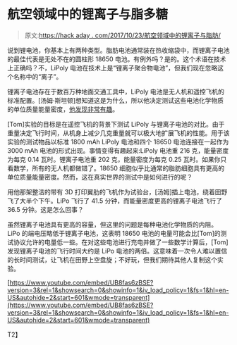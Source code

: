# 航空领域中的锂离子与脂多糖

> 原文:[https://hack aday . com/2017/10/23/航空领域中的锂离子与脂肪/](https://hackaday.com/2017/10/23/lithium-ion-versus-lipoly-in-an-aeronautical-context/)

说到锂电池，你基本上有两种类型。脂肪电池通常装在热收缩袋中，而锂离子电池的最佳代表是无处不在的圆柱形 18650 电池。有例外吗？是的。这个术语在技术上正确吗？不，LiPoly 电池在技术上是“锂离子聚合物电池”，但我们现在忽略这个名称中的“离子”。

锂离子电池存在于数百万种地面交通工具中，LiPoly 电池是无人机和遥控飞机的标准配置。[汤姆·斯坦顿]想知道这是为什么，所以他决定测试这些电池化学物质的单位质量能量密度，[他发现非常有趣](https://www.youtube.com/watch?v=UB8fas6zBSE&t=601s)。

[Tom]实验的目标是在遥控飞机的背景下测试 LiPoly 与锂离子电池的对比。由于重量决定飞行时间，从机身上减少几克重量就可以极大地扩展飞机的性能。用于该实验的测试物品以标准 1800 mAh LiPoly 电池和四个 18650 电池连接在一起作为 3000 mAh 电池的形式出现。事情变得有趣起来:LiPoly 电池重 216 克，能量密度为每克 0.14 瓦时。锂离子电池重 202 克，能量密度为每克 0.25 瓦时。如果你只看数学，所有的无人机都做错了。18650 细胞似乎比通常的脂肪细胞具有更高的单位质量能量密度。然而，这在真实世界的测试中是如何进行的呢？

用他那架整洁的带有 3D 打印翼肋的飞机作为试验台，[汤姆]插上电池，绕着田野飞了大半个下午。LiPo 飞行了 41.5 分钟，而能量密度更高的锂离子电池飞行了 36.5 分钟。这是怎么回事？

虽然锂离子电池具有更高的容量，但这里的问题是每种电池化学物质的内阻。LiPo 的端电压略低于锂离子电池，这表明 18650 电池的电量可能会比[Tom]的测试协议允许的电量低一些。在对这些电池进行充电并做了一些数学计算后，[Tom]发现锂离子电池的飞行时间大约是 LiPo 电池的两倍。这意味着一次令人难以置信的长时间测试，让飞机在田野上空盘旋；不好玩，但我们期待其他人复制这个实验。

 [https://www.youtube.com/embed/UB8fas6zBSE?version=3&rel=1&showsearch=0&showinfo=1&iv_load_policy=1&fs=1&hl=en-US&autohide=2&start=601&wmode=transparent](https://www.youtube.com/embed/UB8fas6zBSE?version=3&rel=1&showsearch=0&showinfo=1&iv_load_policy=1&fs=1&hl=en-US&autohide=2&start=601&wmode=transparent)

T2】